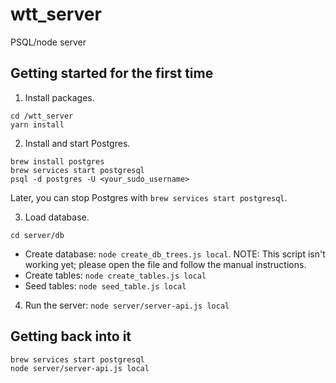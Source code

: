 # wtt_server

PSQL/node server

## Getting started for the first time

1. Install packages.

```
cd /wtt_server
yarn install
```

2. Install and start Postgres.

```
brew install postgres
brew services start postgresql
psql -d postgres -U <your_sudo_username>
```

Later, you can stop Postgres with `brew services start postgresql`.

3. Load database.

`cd server/db`

- Create database: `node create_db_trees.js local`. NOTE: This script isn't working yet; please open the file and follow the manual instructions.
- Create tables: `node create_tables.js local`
- Seed tables: `node seed_table.js local`

4. Run the server: `node server/server-api.js local`

## Getting back into it

```
brew services start postgresql
node server/server-api.js local
```
